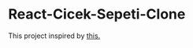# React-Cicek-Sepeti-Clone

This project inspired by [this.](https://github.com/sahinzaybak/react-redux-hooks-ciceksepeti-eCommerce.gite)

